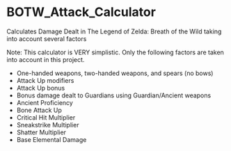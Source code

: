 # BOTW_Attack_Calculator

Calculates Damage Dealt in The Legend of Zelda: Breath of the Wild taking into account several factors

Note: This calculator is VERY simplistic. Only the following factors are taken into account in this project.
* One-handed weapons, two-handed weapons, and spears (no bows)
* Attack Up modifiers
* Attack Up bonus
* Bonus damage dealt to Guardians using Guardian/Ancient weapons
* Ancient Proficiency
* Bone Attack Up
* Critical Hit Multiplier
* Sneakstrike Multiplier
* Shatter Multiplier
* Base Elemental Damage
